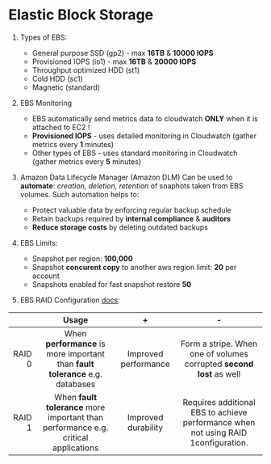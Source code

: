 # Elastic Block Storage

1. Types of EBS:
   * General purpose SSD (gp2) - max __16TB__ & __10000 IOPS__
   * Provisioned IOPS (io1) - max __16TB__ & __20000 IOPS__
   * Throughput optimized HDD (st1)
   * Cold HDD (sc1)
   * Magnetic (standard)

1. EBS Monitoring
   * EBS automatically send metrics data to cloudwatch __ONLY__ when it is attached to EC2 !
   * __Provisioned IOPS__ - uses detailed monitoring in Cloudwatch (gather metrics every __1__ minutes)
   * Other types of EBS - uses standard monitoring in Cloudwatch (gather metrics every __5__ minutes)

1. Amazon Data Lifecycle Manager (Amazon DLM)
Can be used to __automate__: _creation, deletion, retention_ of snaphots taken from EBS volumes. Such automation helps to:
   * Protect valuable data by enforcing regular backup schedule
   * Retain backups required by __internal compliance__ & __auditors__
   * __Reduce storage costs__ by deleting outdated backups

1. EBS Limits:
   * Snapshot per region: __100,000__
   * Snapshot __concurent copy__ to another aws region limit: __20__ per account
   * Snapshots enabled for fast snapshot restore	__50__

1. EBS RAID Configuration [docs](https://docs.aws.amazon.com/AWSEC2/latest/UserGuide/raid-config.html):

|        |                                    Usage                                   |           +          |                                          -                                         |
|-------:|:--------------------------------------------------------------------------:|:--------------------:|:----------------------------------------------------------------------------------:|
| RAID 0 |      When __performance__ is more important than __fault tolerance__ e.g. databases     | Improved performance |        Form a stripe. When one of volumes corrupted __second lost__ as well |
| RAID 1 | When __fault tolerance__ more important than performance e.g. critical applications |  Improved durability | Requires additional EBS to achieve performance when not using RAID 1configuration. |
